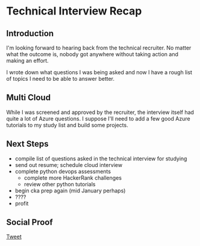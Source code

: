 
# Technical Interview Recap

## Introduction

I'm looking forward to hearing back from the technical recruiter. No matter what the outcome is, nobody got anywhere without taking action and making an effort.

I wrote down what questions I was being asked and now I have a rough list of topics I need to be able to answer better.

## Multi Cloud

While I was screened and approved by the recruiter, the interview itself had quite a lot of Azure questions. I suppose I'll need to add a few good Azure tutorials to my study list and build some projects. 

## Next Steps

- compile list of questions asked in the technical interview for studying
- send out resume; schedule cloud interview
- complete python devops assessments
    - complete more HackerRank challenges
    - review other python tutorials
- begin cka prep again (mid January perhaps)
- ????
- profit

## Social Proof

[Tweet]()